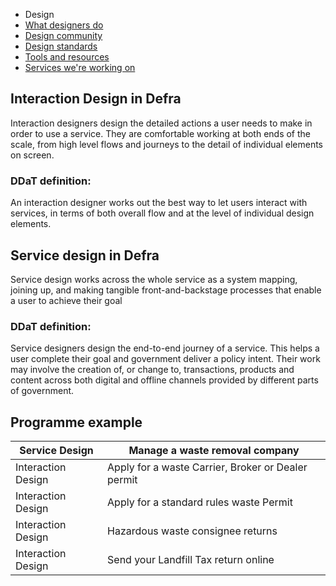 


<!-- Nav -->
* Design
* [What designers do](/design.md)
* [Design community](/community.md)
* [Design standards](/standards.md)
* [Tools and resources](/tools-and-resources.md)
* [Services we're working on](/service-teams.md)


<!-- # Design in Defra

Service design - Design a series of interactions

Interaction design - The design of interactions (in a service) -->

## Interaction Design in Defra

Interaction designers design the detailed actions a user needs to make in order to use a service. They are comfortable working at both ends of the scale, from high level flows and journeys to the detail of individual elements on screen. 


### DDaT definition:

An interaction designer works out the best way to let users interact with services, in terms of both overall flow and at the level of individual design elements.


<!-- ### Scope

* touchpoints
* user journeys 
* actions
* tasks

### Scale/zoom

* high level - User journey maps
* mid level - Flow diagram, Interaction sequence, Screen sequence, Question sequence
* low level - Structure, Screen layout, Components


### Goal

* visualise a users perspective
* highlight pain points
* highlight areas for improvement
* design how users interact with services

### focus

* users
* context
* situations
* when/where
* time
* inclusivity
* accessibility
* useability -->

## Service design in Defra

Service design works across the whole service as a system mapping, joining up, and making tangible front-and-backstage processes that enable a user to achieve their goal

### DDaT definition:

Service designers design the end-to-end journey of a service. This helps a user complete their goal and government deliver a policy intent. Their work may involve the creation of, or change to, transactions, products and content across both digital and offline channels provided by different parts of government.


## Programme example

| Service Design | Manage a waste removal company |
| --- | --- |
| Interaction Design | Apply for a waste Carrier, Broker or Dealer permit |
| Interaction Design | Apply for a standard rules waste Permit |
| Interaction Design | Hazardous waste consignee returns |
| Interaction Design | Send your Landfill Tax return online |
